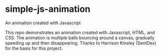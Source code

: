 # simple-js-animation
An animation created with Javascript

This repo demonstrates an animation created with Javascript, HTML, and CSS. The animation is multiple balls bouncing around a canvas, gradually speeding up and then disappearing. Thanks to Harrison Kinsley (SentDex) for the basis for this project.
